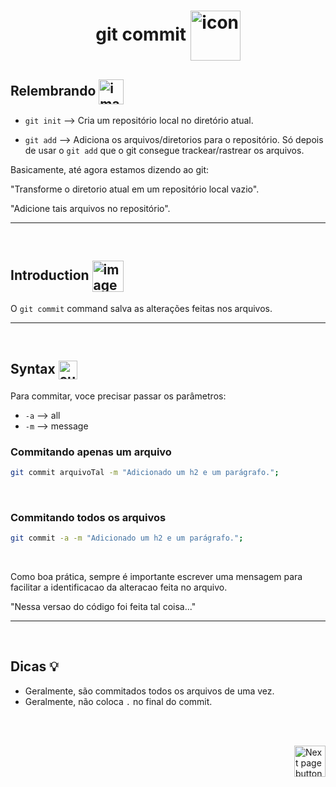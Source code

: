<h1 align="center">
    git commit
    <img src="https://cdn-icons-png.flaticon.com/512/5331/5331684.png" alt="icon" width="80px" align="center">
</h1>

## Relembrando <img src="https://cdn-icons-png.flaticon.com/512/201/201652.png" alt="imagem" width="40px" align="center">


- `git init` --> Cria um repositório local no diretório atual.
  
- `git add` --> Adiciona os arquivos/diretorios para o repositório. Só depois de usar o `git add` que o git consegue trackear/rastrear os arquivos.
  
Basicamente, até agora estamos dizendo ao git:

"Transforme o diretorio atual em um repositório local vazio".

"Adicione tais arquivos no repositório".


<hr>
<br>

## Introduction <img src="https://cdn-icons-png.flaticon.com/512/1436/1436664.png" alt="imagem" width="50px" align="center">

O `git commit` command salva as alterações feitas nos arquivos.

<hr>
<br>

## Syntax <img src="https://cdn-icons-png.flaticon.com/512/1442/1442581.png" alt="curly braces icon" width="30px" align="center">

Para commitar, voce precisar passar os parâmetros:
- `-a` --> all
- `-m` --> message

### Commitando apenas um arquivo
```bash
git commit arquivoTal -m "Adicionado um h2 e um parágrafo.";
```
<br>

### Commitando todos os arquivos
```bash
git commit -a -m "Adicionado um h2 e um parágrafo.";
```

<br>

Como boa prática, sempre é importante escrever uma mensagem para facilitar a identificacao da alteracao feita no arquivo.

"Nessa versao do código foi feita tal coisa..."

<hr>
<br>

## Dicas :bulb:

- Geralmente, são commitados todos os arquivos de uma vez.
- Geralmente, não coloca `.` no final do commit.


<br>
<br>

<!-- Botão para próxima página -->
<a href="https://github.com/lGabrielDev/05.git_gitHub/blob/master/2.commands/3.3.git_restore.md"><img src="https://cdn-icons-png.flaticon.com/512/8175/8175884.png" alt="Next page button" width="50px" align="right"></a>
